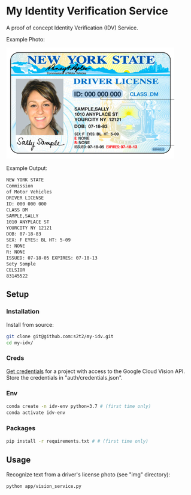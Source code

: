 # My Identity Verification Service

A proof of concept Identity Verification (IDV) Service.


Example Photo:

![](img/sally.png)

Example Output:

    NEW YORK STATE
    Commission
    of Motor Vehicles
    DRIVER LICENSE
    ID: 000 000 000
    CLASS DM
    SAMPLE,SALLY
    1010 ANYPLACE ST
    YOURCITY NY 12121
    DOB: 07-18-83
    SEX: F EYES: BL HT: 5-09
    E: NONE
    R: NONE
    ISSUED: 07-18-05 EXPIRES: 07-18-13
    Sety Somple
    CELSIOR
    83145522

## Setup

### Installation

Install from source:

```sh
git clone git@github.com:s2t2/my-idv.git
cd my-idv/
```

### Creds

[Get credentials](https://console.cloud.google.com/apis/credentials) for a project with access to the Google Cloud Vision API. Store the credentials in "auth/credentials.json".

### Env

```sh
conda create -n idv-env python=3.7 # (first time only)
conda activate idv-env
```

### Packages

```sh
pip install -r requirements.txt # # (first time only)
```

## Usage

Recognize text from a driver's license photo (see "img" directory):

```sh
python app/vision_service.py
```
